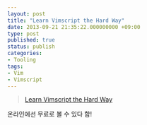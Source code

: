 ```yaml
---
layout: post
title: "Learn Vimscript the Hard Way"
date: 2013-09-21 21:35:22.000000000 +09:00
type: post
published: true
status: publish
categories:
- Tooling
tags:
- Vim
- Vimscript
---
```


> [Learn Vimscript the Hard Way](http://likelink.co.kr/19206)

온라인에선 무료로 볼 수 있다 함!
